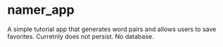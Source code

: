 # namer_app

A simple tutorial app that generates word pairs and allows users to save favorites.
Curretnly does not persist. No database.

